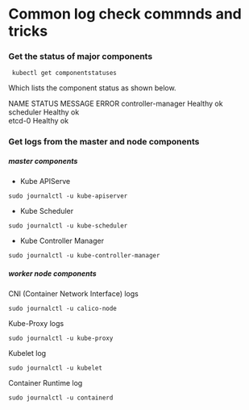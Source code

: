 # Common log check commnds and tricks

### Get the status of major components
```
 kubectl get componentstatuses
```
Which lists the component status as shown below.

NAME                 STATUS    MESSAGE   ERROR
controller-manager   Healthy   ok        
scheduler            Healthy   ok        
etcd-0               Healthy   ok  


### Get logs from the master and node components

##### master components

* Kube APIServe
```
sudo journalctl -u kube-apiserver
```
* Kube Scheduler
```
sudo journalctl -u kube-scheduler
```
* Kube Controller Manager
```
sudo journalctl -u kube-controller-manager
```


##### worker node components
CNI (Container Network Interface) logs
```
sudo journalctl -u calico-node
```
Kube-Proxy logs
```
sudo journalctl -u kube-proxy
```
Kubelet log
```
sudo journalctl -u kubelet
```
Container Runtime log
```
sudo journalctl -u containerd
```
